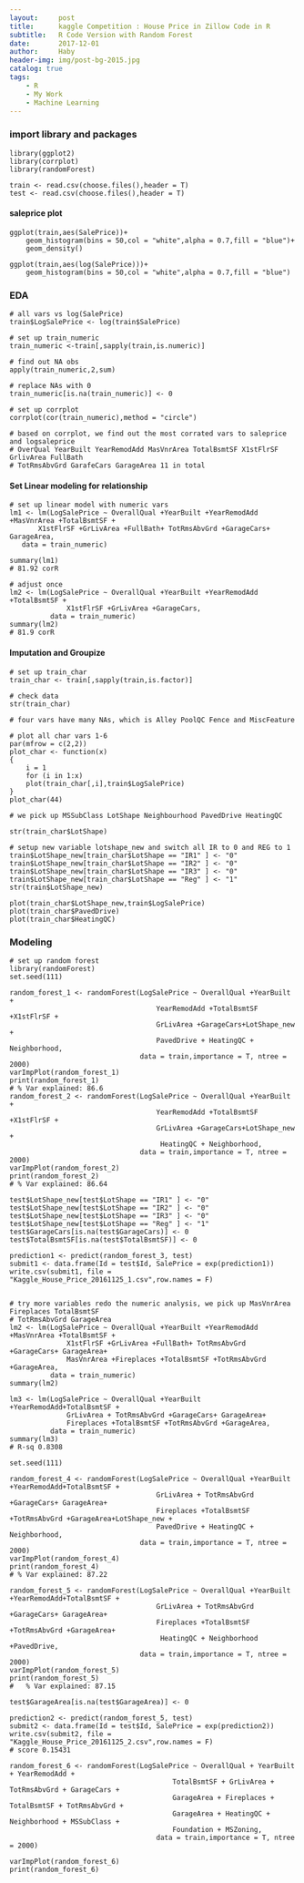 ```yaml
---
layout:     post
title:      kaggle Competition : House Price in Zillow Code in R
subtitle:   R Code Version with Random Forest
date:       2017-12-01
author:     Haby
header-img: img/post-bg-2015.jpg
catalog: true
tags:
    - R
    - My Work
    - Machine Learning
---
```


### import library and packages
    library(ggplot2)
    library(corrplot)
    library(randomForest)

    train <- read.csv(choose.files(),header = T)
    test <- read.csv(choose.files(),header = T)

#### saleprice plot

    ggplot(train,aes(SalePrice))+
        geom_histogram(bins = 50,col = "white",alpha = 0.7,fill = "blue")+
        geom_density()

    ggplot(train,aes(log(SalePrice)))+
        geom_histogram(bins = 50,col = "white",alpha = 0.7,fill = "blue")

### EDA

    # all vars vs log(SalePrice)
    train$LogSalePrice <- log(train$SalePrice)

    # set up train_numeric
    train_numeric <-train[,sapply(train,is.numeric)]

    # find out NA obs
    apply(train_numeric,2,sum)

    # replace NAs with 0
    train_numeric[is.na(train_numeric)] <- 0

    # set up corrplot
    corrplot(cor(train_numeric),method = "circle")

    # based on corrplot, we find out the most corrated vars to saleprice and logsaleprice
    # OverQual YearBuilt YearRemodAdd MasVnrArea TotalBsmtSF X1stFlrSF GrlivArea FullBath
    # TotRmsAbvGrd GarafeCars GarageArea 11 in total

#### Set Linear modeling for relationship

    # set up linear model with numeric vars
    lm1 <- lm(LogSalePrice ~ OverallQual +YearBuilt +YearRemodAdd +MasVnrArea +TotalBsmtSF +
           X1stFlrSF +GrLivArea +FullBath+ TotRmsAbvGrd +GarageCars+ GarageArea,
       data = train_numeric)

    summary(lm1)
    # 81.92 corR

    # adjust once
    lm2 <- lm(LogSalePrice ~ OverallQual +YearBuilt +YearRemodAdd +TotalBsmtSF +
                  X1stFlrSF +GrLivArea +GarageCars,
              data = train_numeric)
    summary(lm2)
    # 81.9 corR
#### Imputation and Groupize
    # set up train_char
    train_char <- train[,sapply(train,is.factor)]

    # check data
    str(train_char)

    # four vars have many NAs, which is Alley PoolQC Fence and MiscFeature

    # plot all char vars 1-6
    par(mfrow = c(2,2))
    plot_char <- function(x)
    {
        i = 1
        for (i in 1:x)
        plot(train_char[,i],train$LogSalePrice)
    }
    plot_char(44)

    # we pick up MSSubClass LotShape Neighbourhood PavedDrive HeatingQC

    str(train_char$LotShape)

    # setup new variable lotshape_new and switch all IR to 0 and REG to 1
    train$LotShape_new[train_char$LotShape == "IR1" ] <- "0"
    train$LotShape_new[train_char$LotShape == "IR2" ] <- "0"
    train$LotShape_new[train_char$LotShape == "IR3" ] <- "0"
    train$LotShape_new[train_char$LotShape == "Reg" ] <- "1"
    str(train$LotShape_new)

    plot(train_char$LotShape_new,train$LogSalePrice)
    plot(train_char$PavedDrive)
    plot(train_char$HeatingQC)

### Modeling
    # set up random forest
    library(randomForest)
    set.seed(111)

    random_forest_1 <- randomForest(LogSalePrice ~ OverallQual +YearBuilt +
                                        YearRemodAdd +TotalBsmtSF +X1stFlrSF +
                                        GrLivArea +GarageCars+LotShape_new +
                                        PavedDrive + HeatingQC + Neighborhood,
                                    data = train,importance = T, ntree = 2000)
    varImpPlot(random_forest_1)
    print(random_forest_1)
    # % Var explained: 86.6
    random_forest_2 <- randomForest(LogSalePrice ~ OverallQual +YearBuilt +
                                        YearRemodAdd +TotalBsmtSF +X1stFlrSF +
                                        GrLivArea +GarageCars+LotShape_new +
                                         HeatingQC + Neighborhood,
                                    data = train,importance = T, ntree = 2000)
    varImpPlot(random_forest_2)
    print(random_forest_2)
    # % Var explained: 86.64

    test$LotShape_new[test$LotShape == "IR1" ] <- "0"
    test$LotShape_new[test$LotShape == "IR2" ] <- "0"
    test$LotShape_new[test$LotShape == "IR3" ] <- "0"
    test$LotShape_new[test$LotShape == "Reg" ] <- "1"
    test$GarageCars[is.na(test$GarageCars)] <- 0
    test$TotalBsmtSF[is.na(test$TotalBsmtSF)] <- 0

    prediction1 <- predict(random_forest_3, test)
    submit1 <- data.frame(Id = test$Id, SalePrice = exp(prediction1))
    write.csv(submit1, file = "Kaggle_House_Price_20161125_1.csv",row.names = F)


    # try more variables redo the numeric analysis, we pick up MasVnrArea Fireplaces TotalBsmtSF
    # TotRmsAbvGrd GarageArea
    lm2 <- lm(LogSalePrice ~ OverallQual +YearBuilt +YearRemodAdd +MasVnrArea +TotalBsmtSF +
                  X1stFlrSF +GrLivArea +FullBath+ TotRmsAbvGrd +GarageCars+ GarageArea+
                  MasVnrArea +Fireplaces +TotalBsmtSF +TotRmsAbvGrd +GarageArea,
              data = train_numeric)
    summary(lm2)

    lm3 <- lm(LogSalePrice ~ OverallQual +YearBuilt +YearRemodAdd+TotalBsmtSF +
                  GrLivArea + TotRmsAbvGrd +GarageCars+ GarageArea+
                  Fireplaces +TotalBsmtSF +TotRmsAbvGrd +GarageArea,
              data = train_numeric)
    summary(lm3)
    # R-sq 0.8308

    set.seed(111)

    random_forest_4 <- randomForest(LogSalePrice ~ OverallQual +YearBuilt +YearRemodAdd+TotalBsmtSF +
                                        GrLivArea + TotRmsAbvGrd +GarageCars+ GarageArea+
                                        Fireplaces +TotalBsmtSF +TotRmsAbvGrd +GarageArea+LotShape_new +
                                        PavedDrive + HeatingQC + Neighborhood,
                                    data = train,importance = T, ntree = 2000)
    varImpPlot(random_forest_4)
    print(random_forest_4)
    # % Var explained: 87.22

    random_forest_5 <- randomForest(LogSalePrice ~ OverallQual +YearBuilt +YearRemodAdd+TotalBsmtSF +
                                        GrLivArea + TotRmsAbvGrd +GarageCars+ GarageArea+
                                        Fireplaces +TotalBsmtSF +TotRmsAbvGrd +GarageArea+
                                         HeatingQC + Neighborhood +PavedDrive,
                                    data = train,importance = T, ntree = 2000)
    varImpPlot(random_forest_5)
    print(random_forest_5)
    #   % Var explained: 87.15

    test$GarageArea[is.na(test$GarageArea)] <- 0

    prediction2 <- predict(random_forest_5, test)
    submit2 <- data.frame(Id = test$Id, SalePrice = exp(prediction2))
    write.csv(submit2, file = "Kaggle_House_Price_20161125_2.csv",row.names = F)
    # score 0.15431

    random_forest_6 <- randomForest(LogSalePrice ~ OverallQual + YearBuilt + YearRemodAdd +
                                            TotalBsmtSF + GrLivArea + TotRmsAbvGrd + GarageCars +
                                            GarageArea + Fireplaces + TotalBsmtSF + TotRmsAbvGrd +
                                            GarageArea + HeatingQC + Neighborhood + MSSubClass +
                                            Foundation + MSZoning,
                                        data = train,importance = T, ntree = 2000)

    varImpPlot(random_forest_6)
    print(random_forest_6)
